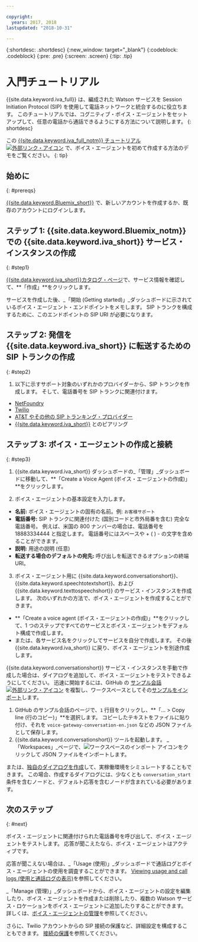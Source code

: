 ```yaml
---

copyright:
  years: 2017, 2018
lastupdated: "2018-10-31"

---
```


{:shortdesc: .shortdesc}
{:new_window: target="_blank"}
{:codeblock: .codeblock}
{:pre: .pre}
{:screen: .screen}
{:tip: .tip}

# 入門チュートリアル
{{site.data.keyword.iva_full}} は、編成された Watson サービスを Session Initiation Protocol (SIP) を使用して電話ネットワークと統合するのに役立ちます。 このチュートリアルでは、コグニティブ・ボイス・エージェントをセットアップして、任意の電話から通話できるようにする方法について説明します。
{: shortdesc}

この [{{site.data.keyword.iva_full_notm}} チュートリアル ![外部リンク・アイコン](../../icons/launch-glyph.svg "外部リンク・アイコン")](https://developer.ibm.com/tv/building-voice-enabled-cognitive-applications-with-watson/) で、ボイス・エージェントを初めて作成する方法のデモをご覧ください。
{: tip}

## 始めに
{: #prereqs}

[{{site.data.keyword.Bluemix_short}}](https://console.bluemix.net/) で、新しいアカウントを作成するか、既存のアカウントにログインします。

## ステップ 1: {{site.data.keyword.Bluemix_notm}} での {{site.data.keyword.iva_short}} サービス・インスタンスの作成
{: #step1}

[{{site.data.keyword.iva_short}}カタログ・ページ](https://console.bluemix.net/catalog/services/voice-agent-with-watson)で、サービス情報を確認して、**「作成」**をクリックします。

サービスを作成した後、_「開始 (Getting started)」_ダッシュボードに示されているボイス・エージェント・エンドポイントをメモします。 SIP トランクを構成するために、このエンドポイントの SIP URI が必要になります。

## ステップ 2: 発信を {{site.data.keyword.iva_short}} に転送するための SIP トランクの作成
{: #step2}

1. 以下に示すサポート対象のいずれかのプロバイダーから、SIP トランクを作成します。 そして、電話番号を SIP トランクに関連付けます。

  * [NetFoundry](connect-SIP.html#NetFoundry-setup)
  * [Twilio](connect-SIP.html#twilio-setup)
  * [AT&T やその他の SIP トランキング・プロバイダー](connect-SIP.html#att-other)
  * [{{site.data.keyword.iva_short}}](connect-SIP.html#peering) とのピアリング

## ステップ 3: ボイス・エージェントの作成と接続
{: #step3}

1. {{site.data.keyword.iva_short}} ダッシュボードの_「管理」_ダッシュボードに移動して、**「Create a Voice Agent (ボイス・エージェントの作成)」**をクリックします。

2. ボイス・エージェントの基本設定を入力します。
  * **名前:** ボイス・エージェントの固有の名前。例: `お客様サポート`
  * **電話番号:** SIP トランクに関連付けた (国別コードと市外局番を含む) 完全な電話番号。 例えば、米国の 800 ナンバーの場合は、電話番号を 18883334444 と指定します。 電話番号にはスペースや + ( ) - の文字を含めることができます。
  * **説明:** 用途の説明 (任意)
  * **転送する場合のデフォルトの宛先:** 呼び出しを転送できるオプションの終端 URI。 

3. ボイス・エージェント用に {{site.data.keyword.conversationshort}}、{{site.data.keyword.speechtotextshort}}、および {{site.data.keyword.texttospeechshort}} のサービス・インスタンスを作成します。 次のいずれかの方法で、ボイス・エージェントを作成することができます。
  * **「Create a voice agent (ボイス・エージェントの作成)」**をクリックして、1 つのステップですべてのサービスとボイス・エージェントをデフォルト構成で作成します。
  * または、各サービス名をクリックしてサービスを自分で作成します。 その後 {{site.data.keyword.iva_short}} に戻り、ボイス・エージェントを別途作成します。

   {{site.data.keyword.conversationshort}} サービス・インスタンスを手動で作成した場合は、ダイアログを追加して、ボイス・エージェントをテストできるようにしてください。  迅速に開始するには、GitHub の [サンプル会話 ![外部リンク・アイコン](../../icons/launch-glyph.svg "外部リンク・アイコン")](https://github.com/WASdev/sample.voice.gateway/blob/master/conversation/voice-gateway-conversation-en.json) を複製し、ワークスペースとしてその[サンプルをインポート](../conversation/configure-workspace.html#creating-workspaces)します。

   1. GitHub のサンプル会話のページで、`1` 行目をクリックし、**「... > Copy line (行のコピー)」**を選択します。 コピーしたテキストをファイルに貼り付け、それを `voice-gateway-conversation-en.json` などの JSON ファイルとして保存します。
   2. {{site.data.keyword.conversationshort}} ツールを起動します。 _「Workspaces」_ページで、![ワークスペースのインポート](../conversation/images/workspace_import.png) アイコンをクリックして JSON ファイルをインポートします。

  または、[独自のダイアログを作成](../conversation/dialog-build.html)して、実稼働環境をシミュレートすることもできます。 この場合、作成するダイアログには、少なくとも `conversation_start` 条件を含むノードと、デフォルト応答を含むノードが含まれている必要があります。


## 次のステップ
{: #next}

ボイス・エージェントに関連付けられた電話番号を呼び出して、ボイス・エージェントをテストします。 応答が聞こえたなら、ボイス・エージェントはアクティブです。

応答が聞こえない場合は、_「Usage (使用)」_ダッシュボードで通話ログとボイス・エージェントの使用を調査することができます。 [Viewing usage and call logs (使用と通話ログの表示)](logging.html)を参照してください。

_「Manage (管理)」_ダッシュボードから、ボイス・エージェントの設定を編集したり、ボイス・エージェントを作成または削除したり、複数の Watson サービス・ロケーションをボイス・エージェントに追加したりすることができます。 詳しくは、[ボイス・エージェントの管理](managing.html)を参照してください。

さらに、Twilio アカウントからの SIP 接続の保護など、詳細設定を構成することもできます。 [接続の保護](secure-trunking.html)を参照してください。
